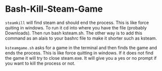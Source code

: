 # Bash-Kill-Steam-Game
`steamkill` will find steam and should end the process. This is like force quiting in windows. To run it cd into where you have the file (probably Downloads). Then run bash ksteam.sh. The other way is to add this command as an alais to your bashrc file to make it shorter such as ksteam.

`ksteamgame.sh` asks for a game in the terminal and then finds the game and ends the process. This is like force quitting in windows. If it does not find the game it will try to close steam.exe. It will give you a yes or no prompt if you want to kill the process or not.
